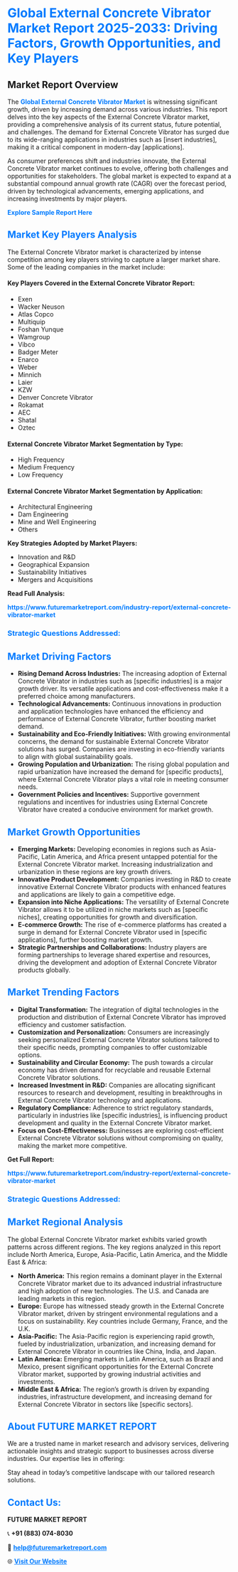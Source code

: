 <h1 style="color: #007BFF;">Global External Concrete Vibrator Market Report 2025-2033: Driving Factors, Growth Opportunities, and Key Players</h1>

<section id="overview">
<h2>Market Report Overview</h2>
<p>The <a href="https://www.futuremarketreport.com/industry-report/external-concrete-vibrator-market" style="color: #007BFF; text-decoration: none;"><strong>Global External Concrete Vibrator Market</strong></a> is witnessing significant growth, driven by increasing demand across various industries. This report delves into the key aspects of the External Concrete Vibrator market, providing a comprehensive analysis of its current status, future potential, and challenges. The demand for External Concrete Vibrator has surged due to its wide-ranging applications in industries such as [insert industries], making it a critical component in modern-day [applications].</p>
<p>As consumer preferences shift and industries innovate, the External Concrete Vibrator market continues to evolve, offering both challenges and opportunities for stakeholders. The global market is expected to expand at a substantial compound annual growth rate (CAGR) over the forecast period, driven by technological advancements, emerging applications, and increasing investments by major players.</p>
</section>

<section id="overview">
<p><a href="https://www.futuremarketreport.com/request-sample/reportId=42416" style="color: #007BFF; text-decoration: none;"><strong>Explore Sample Report Here</strong></a></p>
</section>

<section id="key-players">
<h2 style="color: #007BFF;">Market Key Players Analysis</h2>
<p>The External Concrete Vibrator market is characterized by intense competition among key players striving to capture a larger market share. Some of the leading companies in the market include:</p>
<h4>Key Players Covered in the External Concrete Vibrator Report:</h4>
<ul><li>Exen</li><li>Wacker Neuson</li><li>Atlas Copco</li><li>Multiquip</li><li>Foshan Yunque</li><li>Wamgroup</li><li>Vibco</li><li>Badger Meter</li><li>Enarco</li><li>Weber</li><li>Minnich</li><li>Laier</li><li>KZW</li><li>Denver Concrete Vibrator</li><li>Rokamat</li><li>AEC</li><li>Shatal</li><li>Oztec</li></ul>
<h4>External Concrete Vibrator Market Segmentation by Type:</h4>
<ul><li>High Frequency</li><li>Medium Frequency</li><li>Low Frequency</li></ul>

<h4>External Concrete Vibrator Market Segmentation by Application:</h4>
<ul><li>Architectural Engineering</li><li>Dam Engineering</li><li>Mine and Well Engineering</li><li>Others</li></ul>
<p><strong>Key Strategies Adopted by Market Players:</strong></p>
<ul>
<li>Innovation and R&D</li>
<li>Geographical Expansion</li>
<li>Sustainability Initiatives</li>
<li>Mergers and Acquisitions</li>
</ul>
</section>

<section>
<p><strong>Read Full Analysis: </strong></p><a href="https://www.futuremarketreport.com/industry-report/external-concrete-vibrator-market" style="color: #007BFF; text-decoration: none;"><strong>https://www.futuremarketreport.com/industry-report/external-concrete-vibrator-market</strong></a>
<h3 style="color: #007BFF;">Strategic Questions Addressed:</h3>
</section>

<section id="driving-factors">
<h2 style="color: #007BFF;">Market Driving Factors</h2>
<ul>
<li><strong>Rising Demand Across Industries:</strong> The increasing adoption of External Concrete Vibrator in industries such as [specific industries] is a major growth driver. Its versatile applications and cost-effectiveness make it a preferred choice among manufacturers.</li>
<li><strong>Technological Advancements:</strong> Continuous innovations in production and application technologies have enhanced the efficiency and performance of External Concrete Vibrator, further boosting market demand.</li>
<li><strong>Sustainability and Eco-Friendly Initiatives:</strong> With growing environmental concerns, the demand for sustainable External Concrete Vibrator solutions has surged. Companies are investing in eco-friendly variants to align with global sustainability goals.</li>
<li><strong>Growing Population and Urbanization:</strong> The rising global population and rapid urbanization have increased the demand for [specific products], where External Concrete Vibrator plays a vital role in meeting consumer needs.</li>
<li><strong>Government Policies and Incentives:</strong> Supportive government regulations and incentives for industries using External Concrete Vibrator have created a conducive environment for market growth.</li>
</ul>
</section>

<section id="growth-opportunities">
<h2 style="color: #007BFF;">Market Growth Opportunities</h2>
<ul>
<li><strong>Emerging Markets:</strong> Developing economies in regions such as Asia-Pacific, Latin America, and Africa present untapped potential for the External Concrete Vibrator market. Increasing industrialization and urbanization in these regions are key growth drivers.</li>
<li><strong>Innovative Product Development:</strong> Companies investing in R&D to create innovative External Concrete Vibrator products with enhanced features and applications are likely to gain a competitive edge.</li>
<li><strong>Expansion into Niche Applications:</strong> The versatility of External Concrete Vibrator allows it to be utilized in niche markets such as [specific niches], creating opportunities for growth and diversification.</li>
<li><strong>E-commerce Growth:</strong> The rise of e-commerce platforms has created a surge in demand for External Concrete Vibrator used in [specific applications], further boosting market growth.</li>
<li><strong>Strategic Partnerships and Collaborations:</strong> Industry players are forming partnerships to leverage shared expertise and resources, driving the development and adoption of External Concrete Vibrator products globally.</li>
</ul>
</section>

<section id="trending-factors">
<h2 style="color: #007BFF;">Market Trending Factors</h2>
<ul>
<li><strong>Digital Transformation:</strong> The integration of digital technologies in the production and distribution of External Concrete Vibrator has improved efficiency and customer satisfaction.</li>
<li><strong>Customization and Personalization:</strong> Consumers are increasingly seeking personalized External Concrete Vibrator solutions tailored to their specific needs, prompting companies to offer customizable options.</li>
<li><strong>Sustainability and Circular Economy:</strong> The push towards a circular economy has driven demand for recyclable and reusable External Concrete Vibrator solutions.</li>
<li><strong>Increased Investment in R&D:</strong> Companies are allocating significant resources to research and development, resulting in breakthroughs in External Concrete Vibrator technology and applications.</li>
<li><strong>Regulatory Compliance:</strong> Adherence to strict regulatory standards, particularly in industries like [specific industries], is influencing product development and quality in the External Concrete Vibrator market.</li>
<li><strong>Focus on Cost-Effectiveness:</strong> Businesses are exploring cost-efficient External Concrete Vibrator solutions without compromising on quality, making the market more competitive.</li>
</ul>
</section>

<section>
<p><strong>Get Full Report: </strong></p><a href="https://www.futuremarketreport.com/industry-report/external-concrete-vibrator-market" style="color: #007BFF; text-decoration: none;"><strong>https://www.futuremarketreport.com/industry-report/external-concrete-vibrator-market</strong></a>
<h3 style="color: #007BFF;">Strategic Questions Addressed:</h3>
</section>


<section id="regional-analysis">
<h2 style="color: #007BFF;">Market Regional Analysis</h2>
<p>The global External Concrete Vibrator market exhibits varied growth patterns across different regions. The key regions analyzed in this report include North America, Europe, Asia-Pacific, Latin America, and the Middle East & Africa:</p>
<ul>
<li><strong>North America:</strong> This region remains a dominant player in the External Concrete Vibrator market due to its advanced industrial infrastructure and high adoption of new technologies. The U.S. and Canada are leading markets in this region.</li>
<li><strong>Europe:</strong> Europe has witnessed steady growth in the External Concrete Vibrator market, driven by stringent environmental regulations and a focus on sustainability. Key countries include Germany, France, and the U.K.</li>
<li><strong>Asia-Pacific:</strong> The Asia-Pacific region is experiencing rapid growth, fueled by industrialization, urbanization, and increasing demand for External Concrete Vibrator in countries like China, India, and Japan.</li>
<li><strong>Latin America:</strong> Emerging markets in Latin America, such as Brazil and Mexico, present significant opportunities for the External Concrete Vibrator market, supported by growing industrial activities and investments.</li>
<li><strong>Middle East & Africa:</strong> The region’s growth is driven by expanding industries, infrastructure development, and increasing demand for External Concrete Vibrator in sectors like [specific sectors].</li>
</ul>
</section>

<footer>
<h2 style="color: #007BFF;">About FUTURE MARKET REPORT</h2>
<p>We are a trusted name in market research and advisory services, delivering actionable insights and strategic support to businesses across diverse industries. Our expertise lies in offering:</p>

<p>Stay ahead in today’s competitive landscape with our tailored research solutions.</p>

<h2 style="color: #007BFF;">Contact Us:</h2>
<p><strong>FUTURE MARKET REPORT</strong></p>
<p>📞 <strong>+91 (883) 074-8030</strong></p>
<p>📧 <strong><a href="mailto:help@futuremarketreport.com" style="color: #007BFF;">help@futuremarketreport.com</a></strong></p>
<p>🌐 <strong><a href="https://www.futuremarketreport.com/" style="color: #007BFF;">Visit Our Website</a></strong></p>
</footer>